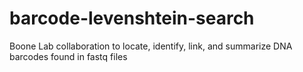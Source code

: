 # barcode-levenshtein-search
Boone Lab collaboration to locate, identify, link, and summarize DNA barcodes found in fastq files
